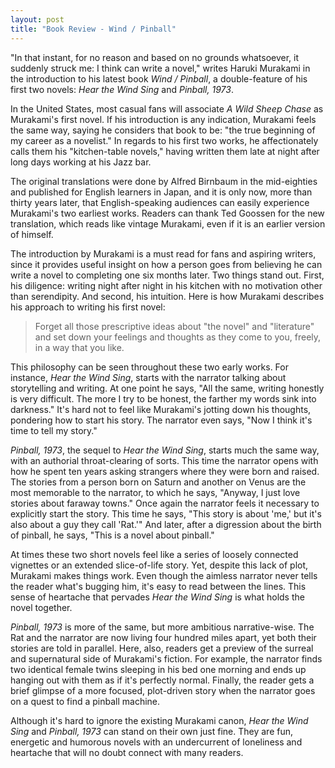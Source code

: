 ```yaml
---
layout: post
title: "Book Review - Wind / Pinball"
---
```


"In that instant, for no reason and based on no grounds whatsoever, it suddenly struck me: I think can write a novel," writes Haruki Murakami in the introduction to his latest book *Wind / Pinball*, a double-feature of his first two novels: *Hear the Wind Sing* and *Pinball, 1973*.

In the United States, most casual fans will associate *A Wild Sheep Chase* as Murakami's first novel. If his introduction is any indication, Murakami feels the same way, saying he considers that book to be: "the true beginning of my career as a novelist." In regards to his first two works, he affectionately calls them his "kitchen-table novels," having written them late at night after long days working at his Jazz bar.

The original translations were done by Alfred Birnbaum in the mid-eighties and published for English learners in Japan, and it is only now, more than thirty years later, that English-speaking audiences can easily experience Murakami's two earliest works. Readers can thank Ted Goossen for the new translation, which reads like vintage Murakami, even if it is an earlier version of himself.

The introduction by Murakami is a must read for fans and aspiring writers, since it provides useful insight on how a person goes from believing he can write a novel to completing one six months later. Two things stand out. First, his diligence: writing night after night in his kitchen with no motivation other than serendipity. And second, his intuition. Here is how Murakami describes his approach to writing his first novel:

> Forget all those prescriptive ideas about "the novel" and "literature" and set down your feelings and thoughts as they come to you, freely, in a way that you like.

This philosophy can be seen throughout these two early works. For instance, *Hear the Wind Sing*, starts with the narrator talking about storytelling and writing. At one point he says, "All the same, writing honestly is very difficult. The more I try to be honest, the farther my words sink into darkness." It's hard not to feel like Murakami's jotting down his thoughts, pondering how to start his story. The narrator even says, "Now I think it's time to tell my story."

*Pinball, 1973*, the sequel to *Hear the Wind Sing*, starts much the same way, with an authorial throat-clearing of sorts. This time the narrator opens with how he spent ten years asking strangers where they were born and raised. The stories from a person born on Saturn and another on Venus are the most memorable to the narrator, to which he says, "Anyway, I just love stories about faraway towns." Once again the narrator feels it necessary to explicitly start the story. This time he says,  "This story is about 'me,' but it's also about a guy they call 'Rat.'" And later, after a digression about the birth of pinball, he says, "This is a novel about pinball."

At times these two short novels feel like a series of loosely connected vignettes or an extended slice-of-life story. Yet, despite this lack of plot, Murakami makes things work. Even though the aimless narrator never tells the reader what's bugging him, it's easy to read between the lines. This sense of heartache that pervades *Hear the Wind Sing* is what holds the novel together.

*Pinball, 1973* is more of the same, but more ambitious narrative-wise. The Rat and the narrator are now living four hundred miles apart, yet both their stories are told in parallel. Here, also, readers get a preview of the surreal and supernatural side of Murakami's fiction. For example, the narrator finds two identical female twins sleeping in his bed one morning and ends up hanging out with them as if it's perfectly normal. Finally, the reader gets a brief glimpse of a more focused, plot-driven story when the narrator goes on a quest to find a pinball machine.

Although it's hard to ignore the existing Murakami canon, *Hear the Wind Sing* and *Pinball, 1973* can stand on their own just fine. They are fun, energetic and humorous novels with an undercurrent of loneliness and heartache that will no doubt connect with many readers.
